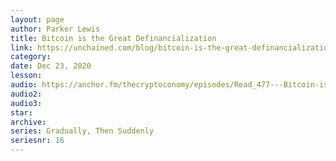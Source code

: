 ```yaml
---
layout: page
author: Parker Lewis
title: Bitcoin is the Great Definancialization
link: https://unchained.com/blog/bitcoin-is-the-great-definancialization/
category: 
date: Dec 23, 2020
lesson: 
audio: https://anchor.fm/thecryptoconomy/episodes/Read_477---Bitcoin-is-the-Great-Definancialization-Parker-Lewis-eo62fl
audio2: 
audio3: 
star: 
archive: 
series: Gradually, Then Suddenly
seriesnr: 16
---
```

